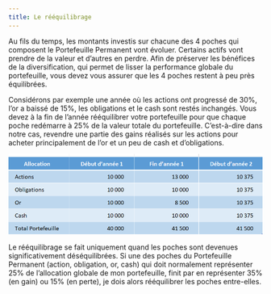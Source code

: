 ```yaml
---
title: Le rééquilibrage
---
```


Au fils du temps, les montants investis sur chacune des 4 poches qui composent le Portefeuille Permanent vont évoluer. Certains actifs vont prendre de la valeur et d’autres en perdre.  Afin de préserver les bénéfices de la diversification, qui permet de lisser la performance globale du portefeuille, vous devez vous assurer que les 4 poches restent à peu près équilibrées.

Considérons par exemple une année où les actions ont progressé de 30%, l’or a baissé de 15%, les obligations et le cash sont restés inchangés. Vous devez à la fin de l’année rééquilibrer votre portefeuille pour que chaque poche redémarre à 25% de la valeur totale du portefeuille. C’est-à-dire dans notre cas, revendre une partie des gains réalisés sur les actions pour acheter principalement de l’or et un peu de cash et d’obligations.

![pp-reequilibrage](./images/pp-reequilibrage.png)

Le rééquilibrage se fait uniquement quand les poches sont devenues significativement déséquilibrées. Si une des poches du Portefeuille Permanent (action, obligation, or, cash) qui doit normalement représenter 25% de l’allocation globale de mon portefeuille, finit par en représenter 35% (en gain) ou 15% (en perte), je dois alors rééquilibrer les poches entre-elles.

<!-- **A retenir : le rééquilibrage du portefeuille doit être fait de temps à autre, quand cela est nécessaire, afin de préserver l’avantage de la diversification des actifs entre eux, qui permet de lisser la performance globale du portefeuille.** -->
